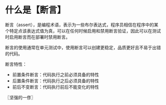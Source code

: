 # 什么是【断言】
断言（assert），是编程术语，表示为一些布尔表达式，程序员相信在程序中的某个特定点该表达式值为真，可以在任何时候启用和禁用断言验证，因此可以在测试时启用断言而在部署时禁用断言。 

断言的使用通常在单元测试中，使用断言可以创建更稳定，品质更好且不易于出错的代码。

断言特性：

* 前置条件断言：代码执行之前必须具备的特性
* 后置条件断言：代码执行之后必须具备的特性
* 前后不变断言：代码执行前后不能变化的特性

〖坚强的一俢〗